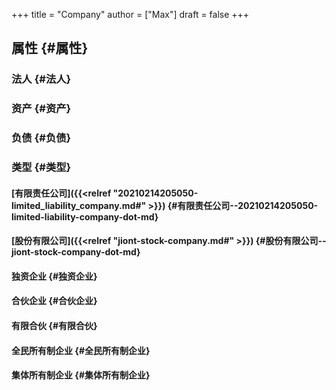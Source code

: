 +++
title = "Company"
author = ["Max"]
draft = false
+++

## 属性 {#属性}


### 法人 {#法人}


### 资产 {#资产}


### 负债 {#负债}


### 类型 {#类型}


#### [有限责任公司]({{<relref "20210214205050-limited_liability_company.md#" >}}) {#有限责任公司--20210214205050-limited-liability-company-dot-md}


#### [股份有限公司]({{<relref "jiont-stock-company.md#" >}}) {#股份有限公司--jiont-stock-company-dot-md}


#### 独资企业 {#独资企业}


#### 合伙企业 {#合伙企业}


#### 有限合伙 {#有限合伙}


#### 全民所有制企业 {#全民所有制企业}


#### 集体所有制企业 {#集体所有制企业}
